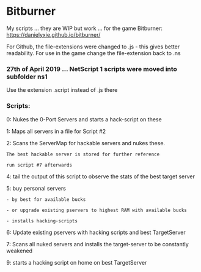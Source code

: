 # Bitburner
My scripts ... they are WIP but work ... for the game Bitburner: https://danielyxie.github.io/bitburner/

For Github, the file-extensions were changed to .js - this gives better readability. For use in the game change the file-extension back to .ns

### 27th of April 2019 ... NetScript 1 scripts were moved into subfolder ns1
Use the extension .script instead of .js there


### Scripts:

0:  Nukes the 0-Port Servers and starts a hack-script on these

1:  Maps all servers in a file for Script #2

2:  Scans the ServerMap for hackable servers and nukes these.
    
    The best hackable server is stored for further reference
    
    run script #7 afterwards
    
4:  tail the output of this script to observe the stats of the best target server

5:  buy personal servers

    - by best for available bucks
    
    - or upgrade existing pservers to highest RAM with available bucks
    
    - installs hacking-scripts
    
6:  Update existing pservers with hacking scripts and best TargetServer

7:  Scans all nuked servers and installs the target-server to be constantly weakened

9:  starts a hacking script on home on best TargetServer
